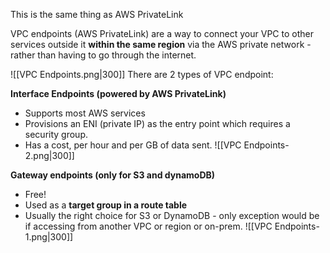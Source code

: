 This is the same thing as AWS PrivateLink

VPC endpoints (AWS PrivateLink) are a way to connect your VPC to other services outside it **within the same region** via the AWS private network - rather than having to go through the internet. 

![[VPC Endpoints.png|300]]
There are 2 types of VPC endpoint:

**Interface Endpoints (powered by AWS PrivateLink)**
- Supports most AWS services
- Provisions an ENI (private IP) as the entry point which requires a security group.
- Has a cost, per hour and per GB of data sent.
![[VPC Endpoints-2.png|300]]

**Gateway endpoints (only for S3 and dynamoDB)**
- Free!
- Used as a **target group in a route table**
- Usually the right choice for S3 or DynamoDB - only exception would be if accessing from another VPC or region or on-prem.
![[VPC Endpoints-1.png|300]]